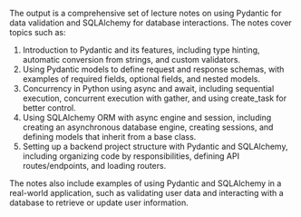 The output is a comprehensive set of lecture notes on using Pydantic for data validation and SQLAlchemy for database interactions. The notes cover topics such as:

1. Introduction to Pydantic and its features, including type hinting, automatic conversion from strings, and custom validators.
2. Using Pydantic models to define request and response schemas, with examples of required fields, optional fields, and nested models.
3. Concurrency in Python using async and await, including sequential execution, concurrent execution with gather, and using create_task for better control.
4. Using SQLAlchemy ORM with async engine and session, including creating an asynchronous database engine, creating sessions, and defining models that inherit from a base class.
5. Setting up a backend project structure with Pydantic and SQLAlchemy, including organizing code by responsibilities, defining API routes/endpoints, and loading routers.

The notes also include examples of using Pydantic and SQLAlchemy in a real-world application, such as validating user data and interacting with a database to retrieve or update user information.